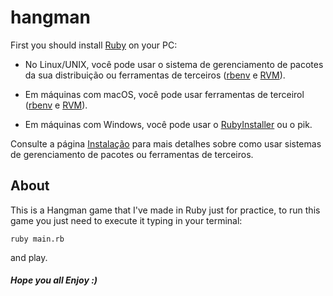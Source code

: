 # hangman

First you should install [Ruby](https://www.ruby-lang.org/pt/downloads/) on your PC:

- No Linux/UNIX, você pode usar o sistema de gerenciamento de pacotes da sua distribuição ou ferramentas de terceiros ([rbenv](https://github.com/rbenv/rbenv) e [RVM](http://rvm.io/)).

- Em máquinas com macOS, você pode usar ferramentas de terceirol ([rbenv](https://github.com/rbenv/rbenv) e [RVM](http://rvm.io/)).

- Em máquinas com Windows, você pode usar o [RubyInstaller](https://rubyinstaller.org/) ou o pik.


Consulte a página [Instalação](https://www.ruby-lang.org/pt/documentation/installation/) para mais detalhes sobre como usar sistemas de gerenciamento de pacotes ou ferramentas de terceiros.

##

## About 

This is a Hangman game that I've made in Ruby just for practice, to run this game you just need to execute it typing in your terminal:
  
    ruby main.rb  

and play.
    
##### Hope you all Enjoy :)
